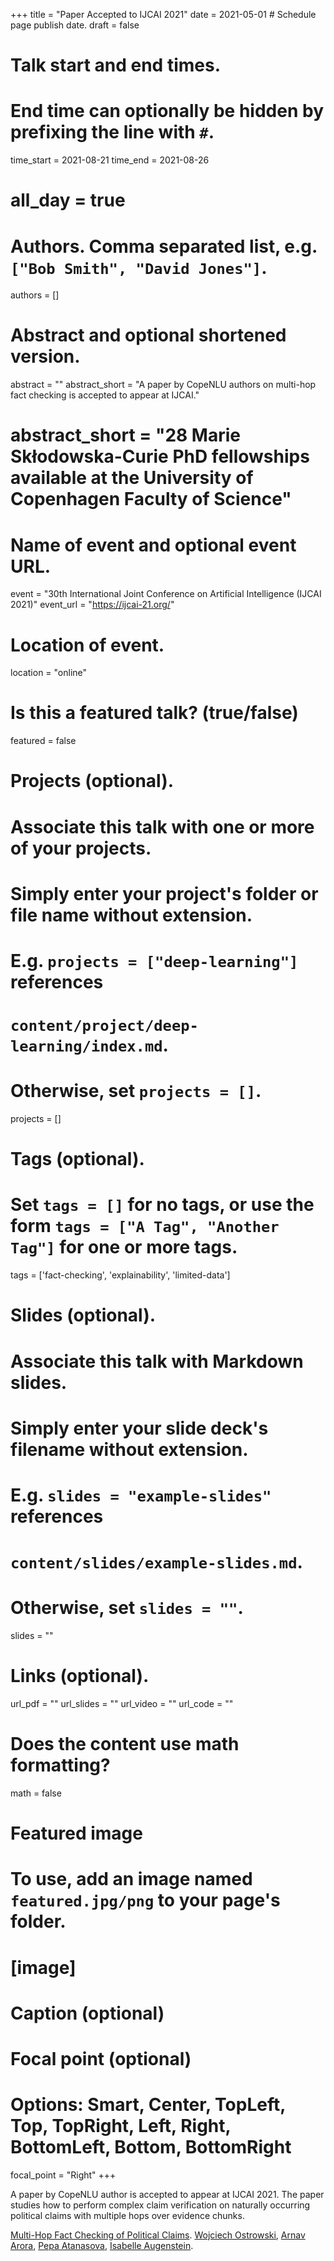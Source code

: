 +++
title = "Paper Accepted to IJCAI 2021"
date = 2021-05-01  # Schedule page publish date.
draft = false

# Talk start and end times.
#   End time can optionally be hidden by prefixing the line with `#`.
time_start = 2021-08-21
time_end = 2021-08-26
# all_day = true

# Authors. Comma separated list, e.g. `["Bob Smith", "David Jones"]`.
authors = []

# Abstract and optional shortened version.
abstract = ""
abstract_short = "A paper by CopeNLU authors on multi-hop fact checking is accepted to appear at IJCAI."
# abstract_short = "28 Marie Skłodowska-Curie PhD fellowships available at the University of Copenhagen Faculty of Science"

# Name of event and optional event URL.
event = "30th International Joint Conference on Artificial Intelligence  (IJCAI 2021)"
event_url = "https://ijcai-21.org/"

# Location of event.
location = "online"

# Is this a featured talk? (true/false)
featured = false

# Projects (optional).
#   Associate this talk with one or more of your projects.
#   Simply enter your project's folder or file name without extension.
#   E.g. `projects = ["deep-learning"]` references 
#   `content/project/deep-learning/index.md`.
#   Otherwise, set `projects = []`.
projects = []

# Tags (optional).
#   Set `tags = []` for no tags, or use the form `tags = ["A Tag", "Another Tag"]` for one or more tags.
tags = ['fact-checking', 'explainability', 'limited-data']

# Slides (optional).
#   Associate this talk with Markdown slides.
#   Simply enter your slide deck's filename without extension.
#   E.g. `slides = "example-slides"` references 
#   `content/slides/example-slides.md`.
#   Otherwise, set `slides = ""`.
slides = ""

# Links (optional).
url_pdf = ""
url_slides = ""
url_video = ""
url_code = ""

# Does the content use math formatting?
math = false

# Featured image
# To use, add an image named `featured.jpg/png` to your page's folder. 
# [image]
  # Caption (optional)

  # Focal point (optional)
  # Options: Smart, Center, TopLeft, Top, TopRight, Left, Right, BottomLeft, Bottom, BottomRight
  focal_point = "Right"
+++

A paper by CopeNLU author is accepted to appear at IJCAI 2021. The paper studies how to perform complex claim verification on naturally occurring political claims with multiple hops over evidence chunks.

<a href="/publication/2021_ijcai_ostrowski/">Multi-Hop Fact Checking of Political Claims</a>.
<a href="/authors/wojciech-ostrowski/">Wojciech Ostrowski</a>,  <a href="/authors/arnav-arora/">Arnav Arora</a>, <a href="/authors/pepa-atanasova/">Pepa Atanasova</a>, <a href="/authors/isabelle-augenstein/">Isabelle Augenstein</a>.

